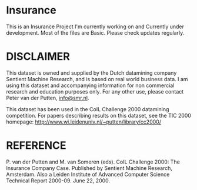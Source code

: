 Insurance
=========

This is an Insurance Project I'm currently working on and Currently under development. Most of the files are Basic. Please check updates regularly.

DISCLAIMER
==========

This dataset is owned and supplied by the Dutch datamining company Sentient Machine Research, and is based on real world business data. I am using this dataset and accompanying information for non commercial research and education purposes only. For any other use, please contact Peter van der Putten, info@smr.nl.

This dataset has been used in the CoIL Challenge 2000 datamining competition. For papers describing results on this dataset, see the TIC 2000 homepage: http://www.wi.leidenuniv.nl/~putten/library/cc2000/

REFERENCE
=========

P. van der Putten and M. van Someren (eds). CoIL Challenge 2000: The Insurance Company Case.
Published by Sentient Machine Research, Amsterdam. Also a Leiden Institute of Advanced Computer Science Technical Report 2000-09. June 22, 2000.
